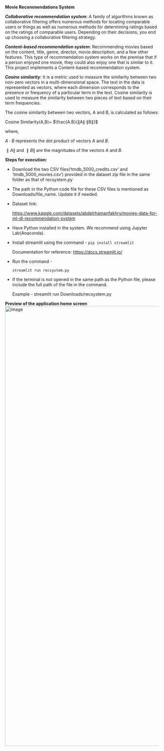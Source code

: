 **Movie Recommendations System**

***Collaborative recommendation system***: A family of algorithms known as collaborative filtering offers numerous methods for locating comparable users or things as well as numerous methods for determining ratings based on the ratings of comparable users. Depending on their decisions, you end up choosing a collaborative filtering strategy.

***Content-based recommendation system***: Recommending movies based on the content, title, genre, director, movie description, and a few other features. This type of recommendation system works on the premise that if a person enjoyed one movie, they could also enjoy one that is similar to it. This project implements a Content-based recommendation system.

***Cosine similarity***: It is a metric used to measure the similarity between two non-zero vectors in a multi-dimensional space. The text in the data is represented as vectors, where each dimension corresponds to the presence or frequency of a particular term in the text. Cosine similarity is used to measure the similarity between two pieces of text based on their term frequencies. 

The cosine similarity between two vectors, A and B, is calculated as follows:

  Cosine Similarity(A,B)= $\frac{A.B}{∥A∥⋅∥B∥}$

where,

$A⋅B$ represents the dot product of vectors $A$ and $B$.

$∥A∥$ and $∥B∥$ are the magnitudes of the vectors $A$ and $B$.


**Steps for execution:**

* Download the two CSV files(‘tmdb_5000_credits.csv’ and ‘tmdb_5000_movies.csv’) provided in the dataset zip file in the same folder as that of recsystem.py

* The path in the Python code file for these CSV files is mentioned as Downloads/file_name. Update it if needed.

* Dataset link: 
  
    https://www.kaggle.com/datasets/abdelrhamanfakhry/movies-data-for-ml-dl-recommendation-system

* Have Python installed in the system. We recommend using Jupyter Lab(Anaconda).

* Install streamlit using the command - ```pip install streamlit```
  
    Documentation for reference: https://docs.streamlit.io/

* Run the command -

  ```streamlit run recsystem.py```
  
* If the terminal is not opened in the same path as the Python file, please include the full path of the file in the command.

    Example - streamlit run Downloads/recsystem.py
  

**Preview of the application home screen**
<img width="1440" alt="image" src="https://github.com/sivanijosyula/MovieRecommendationSystem/assets/119761687/a36feba7-18cd-412c-9eb0-e299981084a7">


